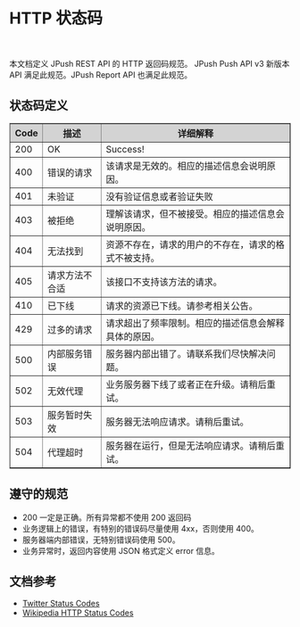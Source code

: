 # HTTP 状态码
</br>
</br>
本文档定义 JPush REST API 的 HTTP 返回码规范。  
JPush Push API v3 新版本 API 满足此规范。JPush Report API 也满足此规范。

## 状态码定义

<div class="table-d" align="center" >
	<table border="1" width = "100%">
		<tr  bgcolor="#D3D3D3" >
			<th >Code</th>
			<th >描述</th>
			<th >详细解释</th>
		</tr>
		<tr >
			<td>200</td>
			<td>OK</td>
			<td>Success!</td>
		</tr>
		<tr >
			<td>400</td>
			<td>错误的请求</td>
			<td>该请求是无效的。相应的描述信息会说明原因。</td>
		</tr>
		<tr >
			<td>401</td>
			<td>未验证</td>
			<td>没有验证信息或者验证失败</td>
		</tr>
		<tr >
			<td>403</td>
			<td>被拒绝</td>
			<td>理解该请求，但不被接受。相应的描述信息会说明原因。</td>
		</tr>
		<tr >
			<td>404</td>
			<td>无法找到</td>
			<td>资源不存在，请求的用户的不存在，请求的格式不被支持。</td>
		</tr>
		<tr >
			<td>405</td>
			<td>请求方法不合适</td>
			<td>该接口不支持该方法的请求。</td>
		</tr>
		<tr >
			<td>410</td>
			<td>已下线</td>
			<td>请求的资源已下线。请参考相关公告。</td>
		</tr>
		<tr >
			<td>429</td>
			<td>过多的请求</td>
			<td>请求超出了频率限制。相应的描述信息会解释具体的原因。</td>
		</tr>
		<tr >
			<td>500</td>
			<td>内部服务错误</td>
			<td>服务器内部出错了。请联系我们尽快解决问题。</td>
		</tr>
		<tr >
			<td>502</td>
			<td>无效代理</td>
			<td>业务服务器下线了或者正在升级。请稍后重试。</td>
		</tr>
		<tr >
			<td>503</td>
			<td>服务暂时失效</td>
			<td>服务器无法响应请求。请稍后重试。</td>
		</tr>
		<tr >
			<td>504</td>
			<td>代理超时</td>
			<td>服务器在运行，但是无法响应请求。请稍后重试。</td>
		</tr>
	</table>
</div>


## 遵守的规范

+ 200 一定是正确。所有异常都不使用 200 返回码
+ 业务逻辑上的错误，有特别的错误码尽量使用 4xx，否则使用 400。
+ 服务器端内部错误，无特别错误码使用 500。
+ 业务异常时，返回内容使用 JSON 格式定义 error 信息。

## 文档参考

+ [Twitter Status Codes](https://dev.twitter.com/overview/api/response-codes)
+ [Wikipedia HTTP Status Codes](https://en.wikipedia.org/wiki/List_of_HTTP_status_codes)



